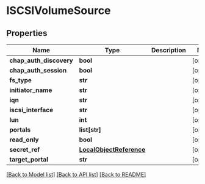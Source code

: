 # ISCSIVolumeSource

## Properties
Name | Type | Description | Notes
------------ | ------------- | ------------- | -------------
**chap_auth_discovery** | **bool** |  | [optional] 
**chap_auth_session** | **bool** |  | [optional] 
**fs_type** | **str** |  | [optional] 
**initiator_name** | **str** |  | [optional] 
**iqn** | **str** |  | [optional] 
**iscsi_interface** | **str** |  | [optional] 
**lun** | **int** |  | [optional] 
**portals** | **list[str]** |  | [optional] 
**read_only** | **bool** |  | [optional] 
**secret_ref** | [**LocalObjectReference**](LocalObjectReference.md) |  | [optional] 
**target_portal** | **str** |  | [optional] 

[[Back to Model list]](../README.md#documentation-for-models) [[Back to API list]](../README.md#documentation-for-api-endpoints) [[Back to README]](../README.md)


